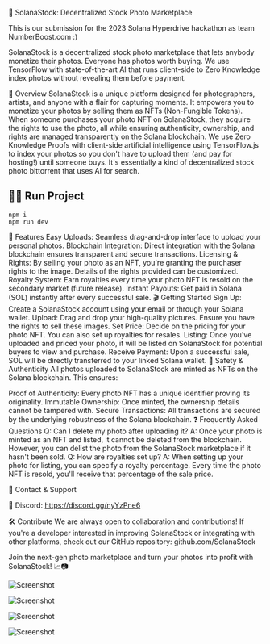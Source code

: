 📸 SolanaStock: Decentralized Stock Photo Marketplace

This is our submission for the 2023 Solana Hyperdrive hackathon as team NumberBoost.com :)

SolanaStock is a decentralized stock photo marketplace that lets anybody monetize their photos. Everyone has photos worth buying. We use TensorFlow with state-of-the-art AI that runs client-side to Zero Knowledge index photos without revealing them before payment.

🌟 Overview
SolanaStock is a unique platform designed for photographers, artists, and anyone with a flair for capturing moments. It empowers you to monetize your photos by selling them as NFTs (Non-Fungible Tokens). When someone purchases your photo NFT on SolanaStock, they acquire the rights to use the photo, all while ensuring authenticity, ownership, and rights are managed transparently on the Solana blockchain. We use Zero Knowledge Proofs with client-side artificial intelligence using TensorFlow.js to index your photos so you don't have to upload them (and pay for hosting!) until someone buys. It's essentially a kind of decentralized stock photo bittorrent that uses AI for search. 


## 🏃‍♂️ Run Project

```
npm i
npm run dev
```


🚀 Features
Easy Uploads: Seamless drag-and-drop interface to upload your personal photos.
Blockchain Integration: Direct integration with the Solana blockchain ensures transparent and secure transactions.
Licensing & Rights: By selling your photo as an NFT, you're granting the purchaser rights to the image. Details of the rights provided can be customized.
Royalty System: Earn royalties every time your photo NFT is resold on the secondary market (future release).
Instant Payouts: Get paid in Solana (SOL) instantly after every successful sale.
🎬 Getting Started
Sign Up: Create a SolanaStock account using your email or through your Solana wallet.
Upload: Drag and drop your high-quality pictures. Ensure you have the rights to sell these images.
Set Price: Decide on the pricing for your photo NFT. You can also set up royalties for resales.
Listing: Once you've uploaded and priced your photo, it will be listed on SolanaStock for potential buyers to view and purchase.
Receive Payment: Upon a successful sale, SOL will be directly transferred to your linked Solana wallet.
🔐 Safety & Authenticity
All photos uploaded to SolanaStock are minted as NFTs on the Solana blockchain. This ensures:

Proof of Authenticity: Every photo NFT has a unique identifier proving its originality.
Immutable Ownership: Once minted, the ownership details cannot be tampered with.
Secure Transactions: All transactions are secured by the underlying robustness of the Solana blockchain.
❓ Frequently Asked Questions
Q: Can I delete my photo after uploading it?
A: Once your photo is minted as an NFT and listed, it cannot be deleted from the blockchain. However, you can delist the photo from the SolanaStock marketplace if it hasn't been sold.
Q: How are royalties set up?
A: When setting up your photo for listing, you can specify a royalty percentage. Every time the photo NFT is resold, you'll receive that percentage of the sale price.

🤝 Contact & Support

💬 Discord: https://discord.gg/nyYzPne6

🛠 Contribute
We are always open to collaboration and contributions! If you're a developer interested in improving SolanaStock or integrating with other platforms, check out our GitHub repository: github.com/SolanaStock


Join the next-gen photo marketplace and turn your photos into profit with SolanaStock! 📈📷

![Screenshot](https://i.ibb.co/5LvmWLT/Screenshot-2023-10-16-at-09-23-09.png)

![Screenshot](https://i.ibb.co/JK56hfB/Screenshot-2023-10-16-at-09-23-16.png)

![Screenshot](https://i.ibb.co/wKmycXj/Screenshot-2023-10-16-at-09-23-23.png)

![Screenshot](https://i.ibb.co/vxzzwT8/Screenshot-2023-10-16-at-09-39-08.png)
